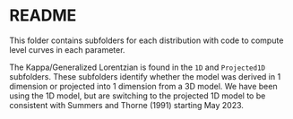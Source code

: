 # README
This folder contains subfolders for each distribution with code to compute level curves in each parameter. 

The Kappa/Generalized Lorentzian is found in the `1D` and `Projected1D` subfolders. These subfolders identify whether the model was derived in 1 dimension or projected into 1 dimension from a 3D model. We have been using the 1D model, but are switching to the projected 1D model to be consistent with Summers and Thorne (1991) starting May 2023.
